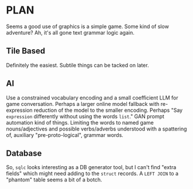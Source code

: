 # PLAN

Seems a good use of graphics is a simple game. Some kind of slow adventure? Ah, it's all gone text grammar logic again.

## Tile Based

Definitely the easiest. Subtile things can be tacked on later.

## AI

Use a constrained vocabulary encoding and a small coefficient LLM for game conversation. Perhaps a larger online model fallback with re-expression reduction of the model to the smaller encoding. Perhaps "Say `expression` differently without using the words `list`." GAN prompt automation kind of things. Limiting the words to named game nouns/adjectives and possible verbs/adverbs understood with a spattering of, auxiliary "pre-proto-logical", grammar words.

## Database

So, `sqlc` looks interesting as a DB generator tool, but I can't find "extra fields" which might need adding to the `struct` records. A `LEFT JOIN` to a "phantom" table seems a bit of a botch. 